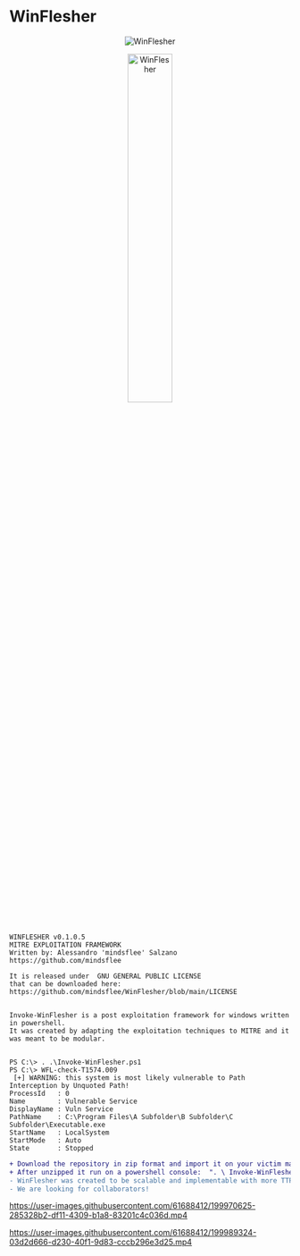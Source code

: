 # WinFlesher
<p align="center">
  <img src="https://user-images.githubusercontent.com/61688412/199962640-950f21fe-f929-42f5-ae4b-5e4787a9f1d3.png" alt="WinFlesher"/>
</p>

<p align="center">
  <img src="https://user-images.githubusercontent.com/61688412/199967424-587f3a2f-e299-4f1d-ac55-fb3c2c25a946.png" alt="WinFlesher" width=40% height=40%/>
</p>



    WINFLESHER v0.1.0.5 
    MITRE EXPLOITATION FRAMEWORK  
    Written by: Alessandro 'mindsflee' Salzano 
    https://github.com/mindsflee                
                                                                                                                                      
    It is released under  GNU GENERAL PUBLIC LICENSE
    that can be downloaded here:                                    
    https://github.com/mindsflee/WinFlesher/blob/main/LICENSE
 

    Invoke-WinFlesher is a post exploitation framework for windows written in powershell. 
    It was created by adapting the exploitation techniques to MITRE and it was meant to be modular.


    PS C:\> . .\Invoke-WinFlesher.ps1
    PS C:\> WFL-check-T1574.009
     [+] WARNING: this system is most likely vulnerable to Path Interception by Unquoted Path!
    ProcessId   : 0
    Name        : Vulnerable Service
    DisplayName : Vuln Service
    PathName    : C:\Program Files\A Subfolder\B Subfolder\C Subfolder\Executable.exe
    StartName   : LocalSystem
    StartMode   : Auto
    State       : Stopped

```diff
+ Download the repository in zip format and import it on your victim machine
+ After unzipped it run on a powershell console:  ". \ Invoke-WinFlesher.ps1"
- WinFlesher was created to be scalable and implementable with more TTP and MITRE modules
- We are looking for collaborators!
```




https://user-images.githubusercontent.com/61688412/199970625-285328b2-df11-4309-b1a8-83201c4c036d.mp4



https://user-images.githubusercontent.com/61688412/199989324-03d2d666-d230-40f1-9d83-cccb296e3d25.mp4










